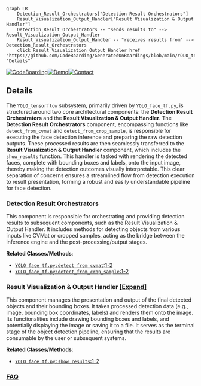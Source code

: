 ```mermaid
graph LR
    Detection_Result_Orchestrators["Detection Result Orchestrators"]
    Result_Visualization_Output_Handler["Result Visualization & Output Handler"]
    Detection_Result_Orchestrators -- "sends results to" --> Result_Visualization_Output_Handler
    Result_Visualization_Output_Handler -- "receives results from" --> Detection_Result_Orchestrators
    click Result_Visualization_Output_Handler href "https://github.com/CodeBoarding/GeneratedOnBoardings/blob/main/YOLO_tensorflow/Result_Visualization_Output_Handler.md" "Details"
```

[![CodeBoarding](https://img.shields.io/badge/Generated%20by-CodeBoarding-9cf?style=flat-square)](https://github.com/CodeBoarding/GeneratedOnBoardings)[![Demo](https://img.shields.io/badge/Try%20our-Demo-blue?style=flat-square)](https://www.codeboarding.org/demo)[![Contact](https://img.shields.io/badge/Contact%20us%20-%20contact@codeboarding.org-lightgrey?style=flat-square)](mailto:contact@codeboarding.org)

## Details

The `YOLO_tensorflow` subsystem, primarily driven by `YOLO_face_tf.py`, is structured around two core architectural components: the **Detection Result Orchestrators** and the **Result Visualization & Output Handler**. The **Detection Result Orchestrators** component, encompassing functions like `detect_from_cvmat` and `detect_from_crop_sample`, is responsible for executing the face detection inference and preparing the raw detection outputs. These processed results are then seamlessly transferred to the **Result Visualization & Output Handler** component, which includes the `show_results` function. This handler is tasked with rendering the detected faces, complete with bounding boxes and labels, onto the input image, thereby making the detection outcomes visually interpretable. This clear separation of concerns ensures a streamlined flow from detection execution to result presentation, forming a robust and easily understandable pipeline for face detection.

### Detection Result Orchestrators
This component is responsible for orchestrating and providing detection results to subsequent components, such as the Result Visualization & Output Handler. It includes methods for detecting objects from various inputs like CVMat or cropped samples, acting as the bridge between the inference engine and the post-processing/output stages.


**Related Classes/Methods**:

- <a href="https://github.com/gliese581gg/YOLO_tensorflow/blob/master/YOLO_face_tf.py#L1-L2" target="_blank" rel="noopener noreferrer">`YOLO_face_tf.py:detect_from_cvmat`:1-2</a>
- <a href="https://github.com/gliese581gg/YOLO_tensorflow/blob/master/YOLO_face_tf.py#L1-L2" target="_blank" rel="noopener noreferrer">`YOLO_face_tf.py:detect_from_crop_sample`:1-2</a>


### Result Visualization & Output Handler [[Expand]](./Result_Visualization_Output_Handler.md)
This component manages the presentation and output of the final detected objects and their bounding boxes. It takes processed detection data (e.g., image, bounding box coordinates, labels) and renders them onto the image. Its functionalities include drawing bounding boxes and labels, and potentially displaying the image or saving it to a file. It serves as the terminal stage of the object detection pipeline, ensuring that the results are consumable by the user or subsequent systems.


**Related Classes/Methods**:

- <a href="https://github.com/gliese581gg/YOLO_tensorflow/blob/master/YOLO_face_tf.py#L1-L2" target="_blank" rel="noopener noreferrer">`YOLO_face_tf.py:show_results`:1-2</a>




### [FAQ](https://github.com/CodeBoarding/GeneratedOnBoardings/tree/main?tab=readme-ov-file#faq)